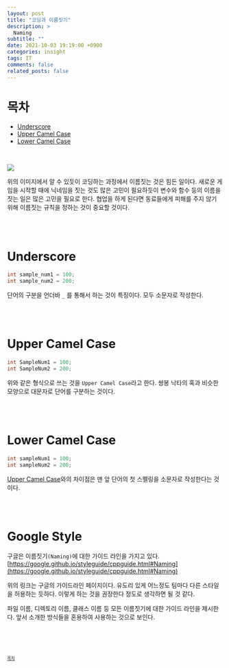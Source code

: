```yaml
---
layout: post
title: "코딩과 이름짓기"
description: >
  Naming
subtitle: ""
date: 2021-10-03 19:19:00 +0900
categories: insight
tags: IT
comments: false
related_posts: false
---
```



# 목차
 - [Underscore](#underscore)
 - [Upper Camel Case](#upper-camel-case)
 - [Lower Camel Case](#lower-camel-case)

<br/>

![](https://media.vlpt.us/images/ggob_2/post/d08477db-9827-4e13-8a9b-a2b5a7d07954/%EA%B0%9C%EB%B0%9C%EC%9E%90%EC%9D%98%20%EA%B3%A0%EC%B6%A9.jpg)

위의 이미지에서 알 수 있듯이 코딩하는 과정에서 이름짓는 것은 힘든 일이다.
새로운 게임을 시작할 때에 닉네임을 짓는 것도 많은 고민이 필요하듯이 변수와 함수 등의 이름을 짓는 일은 많은 고민을 필요로 한다.
협업을 하게 된다면 동료들에게 피해를 주지 않기 위해 이름짓는 규칙을 정하는 것이 중요할 것이다.

<br/><br/>
<!--------------------------------- # 목차 ----------------------------->






# Underscore

```c
int sample_num1 = 100;
int sample_num2 = 200;
```

단어의 구분을 언더바 `_` 를 통해서 하는 것이 특징이다.
모두 소문자로 작성한다.

<br/><br/>
<!---------------------------- # Underscore ----------------------------->





# Upper Camel Case

```c
int SampleNum1 = 100;
int SampleNum2 = 200;
```

위와 같은 형식으로 쓰는 것을 `Upper Camel Case`라고 한다.
쌍봉 낙타의 혹과 비슷한 모양으로 대문자로 단어를 구분하는 것이다.

<br/><br/>
<!--------------------------- # Upper Camel Case ------------------------>





# Lower Camel Case

```c
int sampleNum1 = 100;
int sampleNum2 = 200;
```

[Upper Camel Case](#upper-camel-case)와의 차이점은 맨 앞 단어의 첫 스펠링을 소문자로 작성한다는 것이다.


<br/><br/>
<!-------------------------- # Lower Camel Case -------------------------->





# Google Style
구글은 이름짓기`(Naming)`에 대한 가이드 라인을 가지고 있다.
[https://google.github.io/styleguide/cppguide.html#Naming](https://google.github.io/styleguide/cppguide.html#Naming)

위의 링크는 구글의 가이드라인 페이지이다. 
유도리 있게 어느정도 팀마다 다른 스타일을 허용하는 듯하다.
이렇게 하는 것을 권장한다 정도로 생각하면 될 것 같다.

파일 이름, 디렉토리 이름, 클래스 이름 등 모든 이름짓기에 대한 가이드 라인을 제시한다.
앞서 소개한 방식들을 혼용하여 사용하는 것으로 보인다.


<br/><br/><br/>

<sup><sub> [목차](#목차) </sub></sup>